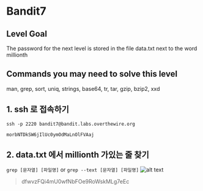 # Bandit7

## Level Goal
The password for the next level is stored in the file data.txt next to the word millionth

## Commands you may need to solve this level
man, grep, sort, uniq, strings, base64, tr, tar, gzip, bzip2, xxd

## 1. ssh 로 접속하기
`ssh -p 2220 bandit7@bandit.labs.overthewire.org`

`morbNTDkSW6jIlUc0ymOdMaLnOlFVAaj`

## 2. data.txt 에서 millionth 가있는 줄 찾기
`grep [문자열] [파일명]` or `grep --text [문자열] [파일명]`
![alt text](image10.png)

> dfwvzFQi4mU0wfNbFOe9RoWskMLg7eEc
